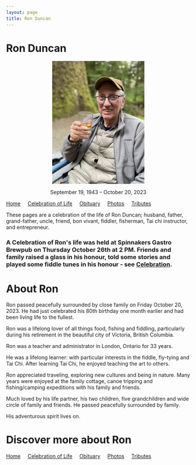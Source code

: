 ```yaml
---
layout: page
title: Ron Duncan
---
```


# Ron Duncan

<img 
    style="display: block; 
           margin-left: auto;
           margin-right: auto;
           width: 50%;"
    src="\ronduncan\assets\ronduncan036.png" 
    alt="Ron drinking wine while camping">

<p align="center" width="100%">    
    September 19, 1943 – October 20, 2023
</p>


[Home](./ronduncan/index) &nbsp;&nbsp;&nbsp;&nbsp;[Celebration of Life](./ronduncan/celebration)  &nbsp;&nbsp;&nbsp;&nbsp;[Obituary](./ronduncan/obituary)  &nbsp;&nbsp;&nbsp;&nbsp;[Photos](./ronduncan/photos)  &nbsp;&nbsp;&nbsp;&nbsp;[Tributes](./ronduncan/tributes)

These pages are a celebration of the life of Ron Duncan; husband, father, grand-father, uncle, friend, bon vivant, fiddler, fisherman, Tai chi instructor, and entrepreneur.

### A Celebration of Ron's life was held at Spinnakers Gastro Brewpub on Thursday October 26th at 2 PM. Friends and family raised a glass in his honour, told some stories and played some fiddle tunes in his honour - see [Celebration](./celebration). 

# About Ron

Ron passed peacefully surrounded by close family on Friday October 20, 2023.  He had just celebrated his 80th birthday one month earlier and had been living life to the fullest.

Ron was a lifelong lover of all things food, fishing and fiddling, particularly during his retirement in the beautiful city of Victoria, British Columbia.

Ron was a teacher and administrator in London, Ontario for 33 years.

He was a lifelong learner: with particular interests in the fiddle, fly-tying and Tai Chi. After learning Tai Chi, he enjoyed teaching the art to others.

Ron appreciated traveling, exploring new cultures and being in nature. Many years were enjoyed at the family cottage, canoe tripping and fishing/camping expeditions with his family and friends.

Much loved by his life partner, his two children, five grandchildren and wide circle of family and friends. He passed peacefully surrounded by family.

His adventurous spirit lives on.

# Discover more about Ron

[Home](./index) &nbsp;&nbsp;&nbsp;&nbsp;[Celebration of Life](./celebration)  &nbsp;&nbsp;&nbsp;&nbsp;[Obituary](./obituary)  &nbsp;&nbsp;&nbsp;&nbsp;[Photos](./photos)  &nbsp;&nbsp;&nbsp;&nbsp;[Tributes](./tributes)
